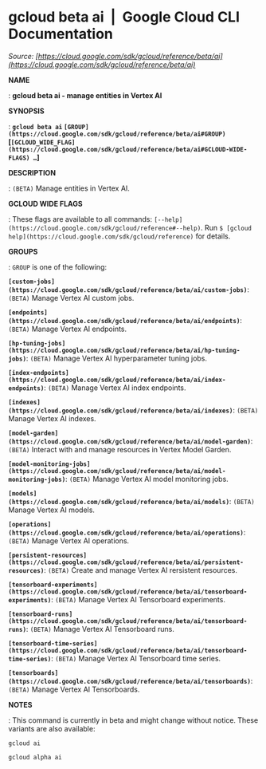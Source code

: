 # gcloud beta ai  |  Google Cloud CLI Documentation

*Source: [https://cloud.google.com/sdk/gcloud/reference/beta/ai](https://cloud.google.com/sdk/gcloud/reference/beta/ai)*

**NAME**

: **gcloud beta ai - manage entities in Vertex AI**

**SYNOPSIS**

: **`gcloud beta ai` `[GROUP](https://cloud.google.com/sdk/gcloud/reference/beta/ai#GROUP)` [`[GCLOUD_WIDE_FLAG](https://cloud.google.com/sdk/gcloud/reference/beta/ai#GCLOUD-WIDE-FLAGS) …`]**

**DESCRIPTION**

: `(BETA)` Manage entities in Vertex AI.

**GCLOUD WIDE FLAGS**

: These flags are available to all commands: `[--help](https://cloud.google.com/sdk/gcloud/reference#--help)`.
Run `$ [gcloud help](https://cloud.google.com/sdk/gcloud/reference)` for details.

**GROUPS**

: ``GROUP`` is one of the following:

**`[custom-jobs](https://cloud.google.com/sdk/gcloud/reference/beta/ai/custom-jobs)`**:
`(BETA)` Manage Vertex AI custom jobs.

**`[endpoints](https://cloud.google.com/sdk/gcloud/reference/beta/ai/endpoints)`**:
`(BETA)` Manage Vertex AI endpoints.

**`[hp-tuning-jobs](https://cloud.google.com/sdk/gcloud/reference/beta/ai/hp-tuning-jobs)`**:
`(BETA)` Manage Vertex AI hyperparameter tuning jobs.

**`[index-endpoints](https://cloud.google.com/sdk/gcloud/reference/beta/ai/index-endpoints)`**:
`(BETA)` Manage Vertex AI index endpoints.

**`[indexes](https://cloud.google.com/sdk/gcloud/reference/beta/ai/indexes)`**:
`(BETA)` Manage Vertex AI indexes.

**`[model-garden](https://cloud.google.com/sdk/gcloud/reference/beta/ai/model-garden)`**:
`(BETA)` Interact with and manage resources in Vertex Model Garden.

**`[model-monitoring-jobs](https://cloud.google.com/sdk/gcloud/reference/beta/ai/model-monitoring-jobs)`**:
`(BETA)` Manage Vertex AI model monitoring jobs.

**`[models](https://cloud.google.com/sdk/gcloud/reference/beta/ai/models)`**:
`(BETA)` Manage Vertex AI models.

**`[operations](https://cloud.google.com/sdk/gcloud/reference/beta/ai/operations)`**:
`(BETA)` Manage Vertex AI operations.

**`[persistent-resources](https://cloud.google.com/sdk/gcloud/reference/beta/ai/persistent-resources)`**:
`(BETA)` Create and manage Vertex AI rersistent resources.

**`[tensorboard-experiments](https://cloud.google.com/sdk/gcloud/reference/beta/ai/tensorboard-experiments)`**:
`(BETA)` Manage Vertex AI Tensorboard experiments.

**`[tensorboard-runs](https://cloud.google.com/sdk/gcloud/reference/beta/ai/tensorboard-runs)`**:
`(BETA)` Manage Vertex AI Tensorboard runs.

**`[tensorboard-time-series](https://cloud.google.com/sdk/gcloud/reference/beta/ai/tensorboard-time-series)`**:
`(BETA)` Manage Vertex AI Tensorboard time series.

**`[tensorboards](https://cloud.google.com/sdk/gcloud/reference/beta/ai/tensorboards)`**:
`(BETA)` Manage Vertex AI Tensorboards.

**NOTES**

: This command is currently in beta and might change without notice. These
variants are also available:

```
gcloud ai
```

```
gcloud alpha ai
```